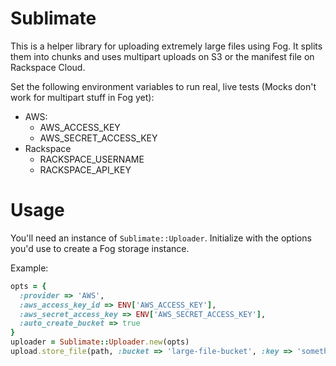 Sublimate
=========

This is a helper library for uploading extremely large files using Fog. It splits them into chunks and uses multipart uploads on S3 or the manifest file on Rackspace Cloud.

Set the following environment variables to run real, live tests (Mocks don't work for multipart stuff in Fog yet):

* AWS:
  * AWS_ACCESS_KEY
  * AWS_SECRET_ACCESS_KEY
* Rackspace
  * RACKSPACE_USERNAME
  * RACKSPACE_API_KEY


Usage
=====
You'll need an instance of `Sublimate::Uploader`. Initialize with the options you'd use to create a Fog storage instance.

Example:

```ruby
opts = {
  :provider => 'AWS',
  :aws_access_key_id => ENV['AWS_ACCESS_KEY'],
  :aws_secret_access_key => ENV['AWS_SECRET_ACCESS_KEY'],
  :auto_create_bucket => true
}
uploader = Sublimate::Uploader.new(opts)
upload.store_file(path, :bucket => 'large-file-bucket', :key => 'something.iso')
```
